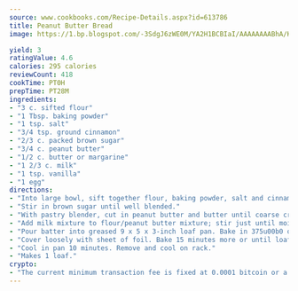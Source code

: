 ```yaml
---
source: www.cookbooks.com/Recipe-Details.aspx?id=613786
title: Peanut Butter Bread
image: https://1.bp.blogspot.com/-3SdgJ6zWE0M/YA2H1BCBIaI/AAAAAAAABhA/KLu9yTsYBMkJQudB_uFGwTypBtmTiBfZgCLcBGAsYHQ/s320/4.png

yield: 3
ratingValue: 4.6
calories: 295 calories
reviewCount: 418
cookTime: PT0H
prepTime: PT28M
ingredients:
- "3 c. sifted flour"
- "1 Tbsp. baking powder"
- "1 tsp. salt"
- "3/4 tsp. ground cinnamon"
- "2/3 c. packed brown sugar"
- "3/4 c. peanut butter"
- "1/2 c. butter or margarine"
- "1 2/3 c. milk"
- "1 tsp. vanilla"
- "1 egg"
directions:
- "Into large bowl, sift together flour, baking powder, salt and cinnamon."
- "Stir in brown sugar until well blended."
- "With pastry blender, cut in peanut butter and butter until coarse crumbs form. In small bowl, mix milk, vanilla and egg until well blended."
- "Add milk mixture to flour/peanut butter mixture; stir just until moistened."
- "Pour batter into greased 9 x 5 x 3-inch loaf pan. Bake in 375u00b0 oven for 1 hour."
- "Cover loosely with sheet of foil. Bake 15 minutes more or until loaf is golden brown and toothpick inserted in center comes out clean."
- "Cool in pan 10 minutes. Remove and cool on rack."
- "Makes 1 loaf."
crypto:
- "The current minimum transaction fee is fixed at 0.0001 bitcoin or a tenth of a millibitcoin per kilobyte, recently decreased from one millibitcoin."
---
```

